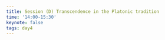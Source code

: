 ```yaml
---
title: Session (D) Transcendence in the Platonic tradition  
time: '14:00-15:30'  
keynote: false  
tags: day4
---
```

